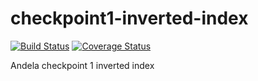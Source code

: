 # checkpoint1-inverted-index
[![Build Status](https://travis-ci.org/andela-uenyingwa/checkpoint1-inverted-index.svg?branch=master)](https://travis-ci.org/andela-uenyingwa/checkpoint1-inverted-index)
[![Coverage Status](https://coveralls.io/repos/github/andela-uenyingwa/checkpoint1-inverted-index/badge.svg?branch=develop)](https://coveralls.io/github/andela-uenyingwa/checkpoint1-inverted-index?branch=develop)

Andela checkpoint 1 inverted index
